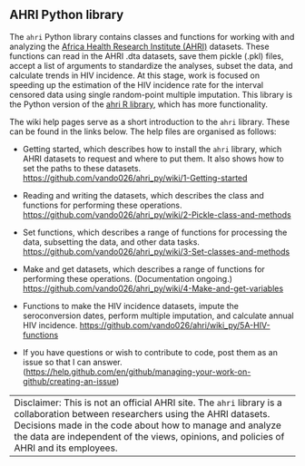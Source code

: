 AHRI Python library
-------------------

The `ahri` Python library contains classes and functions for working
with and analyzing the [Africa Health Research Institute
(AHRI)](https://www.ahri.org/research/#research-department) datasets.
These functions can read in the AHRI .dta datasets, save them pickle
(.pkl) files, accept a list of arguments to standardize the analyses,
subset the data, and calculate trends in HIV incidence. At this stage,
work is focused on speeding up the estimation of the HIV incidence rate
for the interval censored data using single random-point multiple
imputation. This library is the Python version of the [ahri R
library](https://github.com/vando026/ahri), which has more
functionality.

The wiki help pages serve as a short introduction to the `ahri` library.
These can be found in the links below. The help files are organised as
follows:

-   Getting started, which describes how to install the `ahri` library,
    which AHRI datasets to request and where to put them. It also shows
    how to set the paths to these datasets.
    <a href="https://github.com/vando026/ahri_py/wiki/1-Getting-started" class="uri">https://github.com/vando026/ahri_py/wiki/1-Getting-started</a>

-   Reading and writing the datasets, which describes the class and
    functions for performing these operations.
    <a href="https://github.com/vando026/ahri_py/wiki/2-Pickle-class-and-methods" class="uri">https://github.com/vando026/ahri_py/wiki/2-Pickle-class-and-methods</a>

-   Set functions, which describes a range of functions for processing
    the data, subsetting the data, and other data tasks.
    <a href="https://github.com/vando026/ahri_py/wiki/3-Set-classes-and-methods" class="uri">https://github.com/vando026/ahri_py/wiki/3-Set-classes-and-methods</a>

-   Make and get datasets, which describes a range of functions for
    performing these operations. (Documentation ongoing.)
    <a href="https://github.com/vando026/ahri_py/wiki/4-Make-and-get-variables" class="uri">https://github.com/vando026/ahri_py/wiki/4-Make-and-get-variables</a>

-   Functions to make the HIV incidence datasets, impute the
    seroconversion dates, perform multiple imputation, and calculate
    annual HIV incidence.
    <a href="https://github.com/vando026/ahri/wiki_py/5A-HIV-functions" class="uri">https://github.com/vando026/ahri/wiki_py/5A-HIV-functions</a>

-   If you have questions or wish to contribute to code, post them as an
    issue so that I can answer.
    (<a href="https://help.github.com/en/github/managing-your-work-on-github/creating-an-issue" class="uri">https://help.github.com/en/github/managing-your-work-on-github/creating-an-issue</a>)

|                                                                                                                                                                                                                                                                                       |
|---------------------------------------------------------------------------------------------------------------------------------------------------------------------------------------------------------------------------------------------------------------------------------------|
| Disclaimer: This is not an official AHRI site. The `ahri` library is a collaboration between researchers using the AHRI datasets. Decisions made in the code about how to manage and analyze the data are independent of the views, opinions, and policies of AHRI and its employees. |
